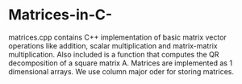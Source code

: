 # Matrices-in-C-
matrices.cpp contains C++ implementation of basic matrix vector operations like addition, scalar multiplication and matrix-matrix multiplication. 
Also included is a function that computes the QR decomposition of a square matrix A. Matrices are implemented as 1 dimensional arrays.
We use column major oder for storing matrices. 
